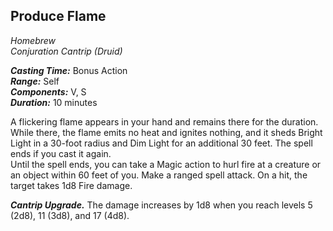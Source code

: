## Produce Flame
*Homebrew*  
*Conjuration Cantrip (Druid)*

***Casting Time:*** Bonus Action  
***Range:*** Self  
***Components:*** V, S  
***Duration:*** 10 minutes  

A flickering flame appears in your hand and remains there for the duration. While there, the flame emits no heat and ignites nothing, and it sheds Bright Light in a 30-foot radius and Dim Light for an additional 30 feet. The spell ends if you cast it again.  
Until the spell ends, you can take a Magic action to hurl fire at a creature or an object within 60 feet of you. Make a ranged spell attack. On a hit, the target takes 1d8 Fire damage.

***Cantrip Upgrade.*** The damage increases by 1d8 when you reach levels 5 (2d8), 11 (3d8), and 17 (4d8).